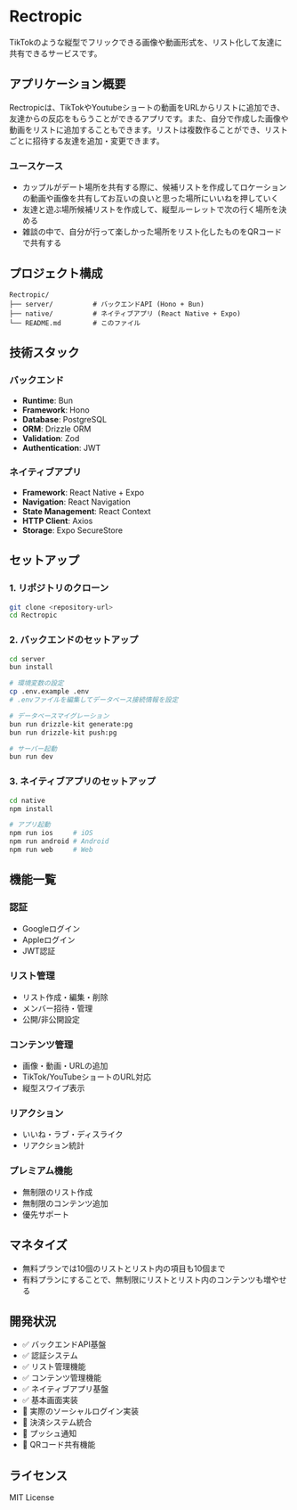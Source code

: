 # Rectropic

TikTokのような縦型でフリックできる画像や動画形式を、リスト化して友達に共有できるサービスです。

## アプリケーション概要

Rectropicは、TikTokやYoutubeショートの動画をURLからリストに追加でき、友達からの反応をもらうことができるアプリです。また、自分で作成した画像や動画をリストに追加することもできます。リストは複数作ることができ、リストごとに招待する友達を追加・変更できます。

### ユースケース

- カップルがデート場所を共有する際に、候補リストを作成してロケーションの動画や画像を共有してお互いの良いと思った場所にいいねを押していく
- 友達と遊ぶ場所候補リストを作成して、縦型ルーレットで次の行く場所を決める
- 雑談の中で、自分が行って楽しかった場所をリスト化したものをQRコードで共有する

## プロジェクト構成

```
Rectropic/
├── server/          # バックエンドAPI (Hono + Bun)
├── native/          # ネイティブアプリ (React Native + Expo)
└── README.md        # このファイル
```

## 技術スタック

### バックエンド
- **Runtime**: Bun
- **Framework**: Hono
- **Database**: PostgreSQL
- **ORM**: Drizzle ORM
- **Validation**: Zod
- **Authentication**: JWT

### ネイティブアプリ
- **Framework**: React Native + Expo
- **Navigation**: React Navigation
- **State Management**: React Context
- **HTTP Client**: Axios
- **Storage**: Expo SecureStore

## セットアップ

### 1. リポジトリのクローン

```bash
git clone <repository-url>
cd Rectropic
```

### 2. バックエンドのセットアップ

```bash
cd server
bun install

# 環境変数の設定
cp .env.example .env
# .envファイルを編集してデータベース接続情報を設定

# データベースマイグレーション
bun run drizzle-kit generate:pg
bun run drizzle-kit push:pg

# サーバー起動
bun run dev
```

### 3. ネイティブアプリのセットアップ

```bash
cd native
npm install

# アプリ起動
npm run ios     # iOS
npm run android # Android
npm run web     # Web
```

## 機能一覧

### 認証
- Googleログイン
- Appleログイン
- JWT認証

### リスト管理
- リスト作成・編集・削除
- メンバー招待・管理
- 公開/非公開設定

### コンテンツ管理
- 画像・動画・URLの追加
- TikTok/YouTubeショートのURL対応
- 縦型スワイプ表示

### リアクション
- いいね・ラブ・ディスライク
- リアクション統計

### プレミアム機能
- 無制限のリスト作成
- 無制限のコンテンツ追加
- 優先サポート

## マネタイズ

- 無料プランでは10個のリストとリスト内の項目も10個まで
- 有料プランにすることで、無制限にリストとリスト内のコンテンツも増やせる

## 開発状況

- ✅ バックエンドAPI基盤
- ✅ 認証システム
- ✅ リスト管理機能
- ✅ コンテンツ管理機能
- ✅ ネイティブアプリ基盤
- ✅ 基本画面実装
- 🚧 実際のソーシャルログイン実装
- 🚧 決済システム統合
- 🚧 プッシュ通知
- 🚧 QRコード共有機能

## ライセンス

MIT License